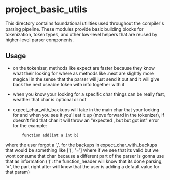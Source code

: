 # project_basic_utils

This directory contains foundational utilities used throughout the compiler's parsing pipeline. These modules provide basic building blocks for tokenization, token types, and other low-level helpers that are reused by higher-level parser components.

## Usage
- on the tokenizer, methods like expect are faster because they know what their looking for where as methods like .next are slightly more magical in the sense that the parser will just send it out and it will give back the next useable token with info together with it
- when you know your looking for a specific char things can be really fast, weather that char is optional or not
- expect_char_with_backups will take in the main char that your looking for and when you see it you'l eat it up (move forward in the tokenizer), if doesn't find that char it will throw an "expected , but but got int" error for the example: 

    ```rust
        function add(int a int b)
    ```
where the user forgot a ','.
for the backups in expect_char_with_backups that would be something like [')', '='] where if we see that its valid but we wont consume that char because a different part of the parser is gonna use that as information (')': the function_header will know that its done parsing, '=', the part right after will know that the user is adding a default value for that param)

